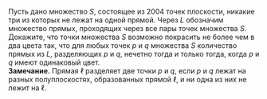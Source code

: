 Пусть дано множество $S$, состоящее из 2004 точек плоскости, никакие три из 
которых не лежат на одной прямой. Через $L$ обозначим множество прямых, 
проходящих через все пары точек множества $S$. Докажите, что точки множества $S$ 
возможно покрасить не более чем в два цвета так, что для любых точек $p$ и $q$ 
множества $S$ количество прямых из $L$, разделяющих $p$ и $q$, нечетно тогда и 
только тогда, когда $p$ и $q$ имеют одинаковый цвет.
<br/>
<b>Замечание.</b> Прямая $\ell$ разделяет две точки $p$ и $q$, если $p$ и $q$ лежат на разных 
полуплоскостях, образованных прямой $\ell$, и ни одна из них не лежит на $\ell$.